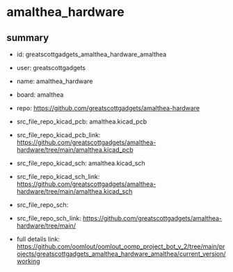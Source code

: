 # amalthea_hardware
 
## summary 
* id: greatscottgadgets_amalthea_hardware_amalthea
* user: greatscottgadgets
* name: amalthea_hardware
* board: amalthea
* repo: https://github.com/greatscottgadgets/amalthea-hardware
* src_file_repo_kicad_pcb: amalthea.kicad_pcb
* src_file_repo_kicad_pcb_link: https://github.com/greatscottgadgets/amalthea-hardware/tree/main/amalthea.kicad_pcb
* src_file_repo_kicad_sch: amalthea.kicad_sch
* src_file_repo_kicad_sch_link: https://github.com/greatscottgadgets/amalthea-hardware/tree/main/amalthea.kicad_sch

* src_file_repo_sch: 
* src_file_repo_sch_link: https://github.com/greatscottgadgets/amalthea-hardware/tree/main/
* full details link: https://github.com/oomlout/oomlout_oomp_project_bot_v_2/tree/main/projects/greatscottgadgets_amalthea_hardware_amalthea/current_version/working  






